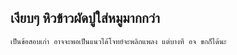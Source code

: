## เงียบๆ หิวข้าวผัดปูใส่หมูมากกว่า
```
เป็นข้อสอบเก่า อาจจะพอเป็นแนวได้โจทย์จะพลิกแพลง แต่บางที อจ ขกก็ได้นะ
```

